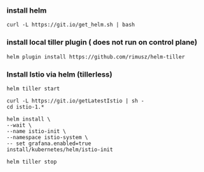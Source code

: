 
### install helm
```
curl -L https://git.io/get_helm.sh | bash
```

### install local tiller plugin ( does not run on control plane)
```
helm plugin install https://github.com/rimusz/helm-tiller
```

### Install Istio via helm (tillerless)
```
helm tiller start

curl -L https://git.io/getLatestIstio | sh -
cd istio-1.*

helm install \
--wait \
--name istio-init \
--namespace istio-system \
-- set grafana.enabled=true
install/kubernetes/helm/istio-init

helm tiller stop
```
